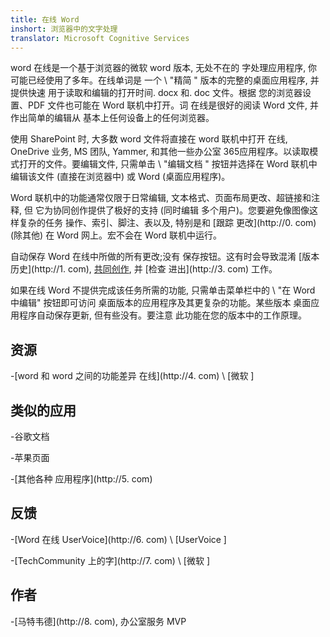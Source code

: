 ```yaml
---
title: 在线 Word
inshort: 浏览器中的文字处理
translator: Microsoft Cognitive Services
---
```



word 在线是一个基于浏览器的微软 word 版本, 无处不在的
字处理应用程序, 你可能已经使用了多年。在线单词是
一个 \ "精简 \" 版本的完整的桌面应用程序, 并提供快速
用于读取和编辑的打开时间. docx 和. doc 文件。根据
您的浏览器设置、PDF 文件也可能在 Word 联机中打开。词
在线是很好的阅读 Word 文件, 并作出简单的编辑从
基本上任何设备上的任何浏览器。

使用 SharePoint 时, 大多数 word 文件将直接在 word 联机中打开
在线, OneDrive 业务, MS 团队, Yammer, 和其他一些办公室
365应用程序。以读取模式打开的文件。要编辑文件, 只需单击
\ "编辑文档 \" 按钮并选择在 Word 联机中编辑该文件
(直接在浏览器中) 或 Word (桌面应用程序)。

Word 联机中的功能通常仅限于日常编辑,
文本格式、页面布局更改、超链接和注释, 但
它为协同创作提供了极好的支持 (同时编辑
多个用户)。您要避免像图像这样复杂的任务
操作、索引、脚注、表以及, 特别是和 [跟踪
更改](http://0. com)
(除其他) 在 Word 网上。宏不会在 Word 联机中运行。

自动保存 Word 在线中所做的所有更改;没有
保存按钮。这有时会导致混淆 [版本
历史](http://1. com),
[共同创作](http://icsh.pt/CoAuthoring), 并 [检查
进出](http://3. com) 工作。

如果在线 Word 不提供完成该任务所需的功能,
只需单击菜单栏中的 \ "在 Word 中编辑" 按钮即可访问
桌面版本的应用程序及其更复杂的功能。某些版本
桌面应用程序自动保存更新, 但有些没有。要注意
此功能在您的版本中的工作原理。

资源
---------

-[word 和 word 之间的功能差异
在线](http://4. com)
\ [微软 \]

类似的应用
--------------------

-谷歌文档

-苹果页面

-[其他各种
应用程序](http://5. com)

反馈
---------

-[Word 在线 UserVoice](http://6. com)
\ [UserVoice \]

-[TechCommunity 上的字](http://7. com)
\ [微软 \]

作者
---------

-[马特韦德](http://8. com), 办公室服务 MVP


